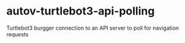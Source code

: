 # autov-turtlebot3-api-polling
Turtlebot3 burgger connection to an API server to poll for navigation requests
